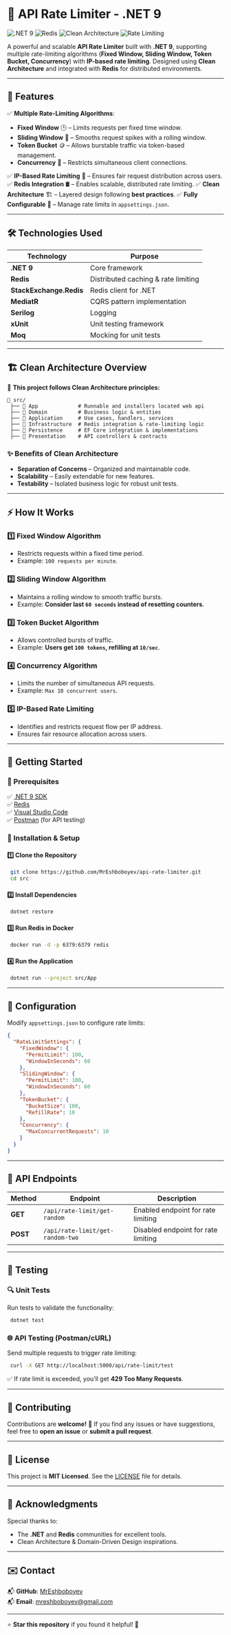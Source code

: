 # 🚀 API Rate Limiter - .NET 9

![.NET 9](https://img.shields.io/badge/.NET%209-%F0%9F%92%AA-blue)
![Redis](https://img.shields.io/badge/Redis-%F0%9F%93%9A-red)
![Clean Architecture](https://img.shields.io/badge/Clean%20Architecture-%F0%9F%9A%80-green)
![Rate Limiting](https://img.shields.io/badge/Rate%20Limiting-%F0%9F%94%92-yellow)

A powerful and scalable **API Rate Limiter** built with **.NET 9**, supporting multiple rate-limiting algorithms (**Fixed Window, Sliding Window, Token Bucket, Concurrency**) with **IP-based rate limiting**. Designed using **Clean Architecture** and integrated with **Redis** for distributed environments.

---

## 🌟 Features

✅ **Multiple Rate-Limiting Algorithms**:
   - **Fixed Window** 🕒 – Limits requests per fixed time window.
   - **Sliding Window** 🔄 – Smooths request spikes with a rolling window.
   - **Token Bucket** 🪙 – Allows burstable traffic via token-based management.
   - **Concurrency** 🔗 – Restricts simultaneous client connections.

✅ **IP-Based Rate Limiting** 📡 – Ensures fair request distribution across users.
✅ **Redis Integration** 🛢️ – Enables scalable, distributed rate limiting.
✅ **Clean Architecture** 🏗️ – Layered design following **best practices**.
✅ **Fully Configurable** 🔧 – Manage rate limits in `appsettings.json`.

---

## 🛠️ Technologies Used

| Technology  | Purpose  |
|-------------|----------|
| **.NET 9** | Core framework |
| **Redis** | Distributed caching & rate limiting |
| **StackExchange.Redis** | Redis client for .NET |
| **MediatR** | CQRS pattern implementation |
| **Serilog** | Logging |
| **xUnit** | Unit testing framework |
| **Moq** | Mocking for unit tests |

---

## 🏗️ Clean Architecture Overview

📌 **This project follows Clean Architecture principles:**

```
📂 src/
 ├── 📁 App             # Runnable and installers located web api
 ├── 📁 Domain          # Business logic & entities
 ├── 📁 Application     # Use cases, handlers, services
 ├── 📁 Infrastructure  # Redis integration & rate-limiting logic
 ├── 📁 Persistence     # EF Core integration & implementations
 ├── 📁 Presentation    # API controllers & contracts
```

### ✨ Benefits of Clean Architecture
- **Separation of Concerns** – Organized and maintainable code.
- **Scalability** – Easily extendable for new features.
- **Testability** – Isolated business logic for robust unit tests.

---

## ⚡ How It Works

### **1️⃣ Fixed Window Algorithm**
- Restricts requests within a fixed time period.
- Example: `100 requests per minute`.

### **2️⃣ Sliding Window Algorithm**
- Maintains a rolling window to smooth traffic bursts.
- Example: **Consider last `60 seconds` instead of resetting counters**.

### **3️⃣ Token Bucket Algorithm**
- Allows controlled bursts of traffic.
- Example: **Users get `100 tokens`, refilling at `10/sec`**.

### **4️⃣ Concurrency Algorithm**
- Limits the number of simultaneous API requests.
- Example: `Max 10 concurrent users`.

### **5️⃣ IP-Based Rate Limiting**
- Identifies and restricts request flow per IP address.
- Ensures fair resource allocation across users.

---

## 🚀 Getting Started

### 📝 Prerequisites

✅ [.NET 9 SDK](https://dotnet.microsoft.com/download/dotnet/9.0)  
✅ [Redis](https://redis.io/download)  
✅ [Visual Studio Code](https://code.visualstudio.com/)  
✅ [Postman](https://www.postman.com/) (for API testing)

### 🔧 Installation & Setup

#### 1️⃣ Clone the Repository
```sh
 git clone https://github.com/MrEshboboyev/api-rate-limiter.git
 cd src
```

#### 2️⃣ Install Dependencies
```sh
 dotnet restore
```

#### 3️⃣ Run Redis in Docker
```sh
 docker run -d -p 6379:6379 redis
```

#### 4️⃣ Run the Application
```sh
 dotnet run --project src/App
```

---

## 🔧 Configuration

Modify `appsettings.json` to configure rate limits:

```json
{
  "RateLimitSettings": {
    "FixedWindow": {
      "PermitLimit": 100,
      "WindowInSeconds": 60
    },
    "SlidingWindow": {
      "PermitLimit": 100,
      "WindowInSeconds": 60
    },
    "TokenBucket": {
      "BucketSize": 100,
      "RefillRate": 10
    },
    "Concurrency": {
      "MaxConcurrentRequests": 10
    }
  }
}
```

---

## 📡 API Endpoints

| Method | Endpoint | Description |
|--------|---------|-------------|
| **GET** | `/api/rate-limit/get-random` | Enabled endpoint for rate limiting |
| **POST** | `/api/rate-limit/get-random-two` | Disabled endpoint for rate limiting |

---

## 🧪 Testing

### 🔍 Unit Tests
Run tests to validate the functionality:
```sh
 dotnet test
```

### 🌐 API Testing (Postman/cURL)
Send multiple requests to trigger rate limiting:
```sh
 curl -X GET http://localhost:5000/api/rate-limit/test
```
✅ If rate limit is exceeded, you’ll get **429 Too Many Requests**.

---

## 🤝 Contributing

Contributions are **welcome!** 🎉 If you find any issues or have suggestions, feel free to **open an issue** or **submit a pull request**.

---

## 📜 License

This project is **MIT Licensed**. See the [LICENSE](LICENSE) file for details.

---

## 🎉 Acknowledgments

Special thanks to:
- The **.NET** and **Redis** communities for excellent tools.
- Clean Architecture & Domain-Driven Design inspirations.

---

## ✉️ Contact

📬 **GitHub**: [MrEshboboyev](https://github.com/MrEshboboyev)  
📬 **Email**: mreshboboyev@gmail.com

---

⭐ **Star this repository** if you found it helpful! 🚀
